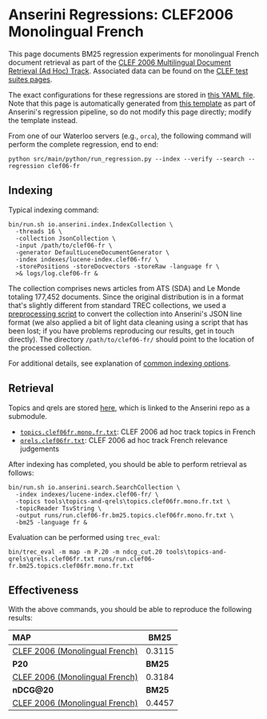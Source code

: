 # Anserini Regressions: CLEF2006 Monolingual French

This page documents BM25 regression experiments for monolingual French document retrieval as part of the [CLEF 2006 Multilingual Document Retrieval (Ad Hoc) Track](http://www.clef-initiative.eu/edition/clef2006).
Associated data can be found on the [CLEF test suites pages](http://www.clef-initiative.eu/dataset/corpus).

The exact configurations for these regressions are stored in [this YAML file](../../src/main/resources/regression/clef06-fr.yaml).
Note that this page is automatically generated from [this template](../../src/main/resources/docgen/templates/clef06-fr.template) as part of Anserini's regression pipeline, so do not modify this page directly; modify the template instead.

From one of our Waterloo servers (e.g., `orca`), the following command will perform the complete regression, end to end:

```
python src/main/python/run_regression.py --index --verify --search --regression clef06-fr
```

## Indexing

Typical indexing command:

```
bin/run.sh io.anserini.index.IndexCollection \
  -threads 16 \
  -collection JsonCollection \
  -input /path/to/clef06-fr \
  -generator DefaultLuceneDocumentGenerator \
  -index indexes/lucene-index.clef06-fr/ \
  -storePositions -storeDocvectors -storeRaw -language fr \
  >& logs/log.clef06-fr &
```

The collection comprises news articles from ATS (SDA) and Le Monde totaling 177,452 documents.
Since the original distribution is in a format that's slightly different from standard TREC collections, we used a [preprocessing script](../src/main/python/clir/document_preprocess.py) to convert the collection into Anserini's JSON line format (we also applied a bit of light data cleaning using a script that has been lost; if you have problems reproducing our results, get in touch directly).
The directory `/path/to/clef06-fr/` should point to the location of the processed collection.

For additional details, see explanation of [common indexing options](../../docs/common-indexing-options.md).

## Retrieval

Topics and qrels are stored [here](https://github.com/castorini/anserini-tools/tree/master/topics-and-qrels), which is linked to the Anserini repo as a submodule.

+ [`topics.clef06fr.mono.fr.txt`](https://github.com/castorini/anserini-tools/tree/master/topics-and-qrels/topics.clef06fr.mono.fr.txt): CLEF 2006 ad hoc track topics in French
+ [`qrels.clef06fr.txt`](https://github.com/castorini/anserini-tools/tree/master/topics-and-qrels/qrels.clef06fr.txt): CLEF 2006 ad hoc track French relevance judgements

After indexing has completed, you should be able to perform retrieval as follows:

```
bin/run.sh io.anserini.search.SearchCollection \
  -index indexes/lucene-index.clef06-fr/ \
  -topics tools\topics-and-qrels\topics.clef06fr.mono.fr.txt \
  -topicReader TsvString \
  -output runs/run.clef06-fr.bm25.topics.clef06fr.mono.fr.txt \
  -bm25 -language fr &
```

Evaluation can be performed using `trec_eval`:

```
bin/trec_eval -m map -m P.20 -m ndcg_cut.20 tools\topics-and-qrels\qrels.clef06fr.txt runs/run.clef06-fr.bm25.topics.clef06fr.mono.fr.txt
```

## Effectiveness

With the above commands, you should be able to reproduce the following results:

| **MAP**                                                                                                      | **BM25**  |
|:-------------------------------------------------------------------------------------------------------------|-----------|
| [CLEF 2006 (Monolingual French)](https://github.com/castorini/anserini-tools/tree/master/topics-and-qrels/topics.clef06fr.mono.fr.txt)| 0.3115    |
| **P20**                                                                                                      | **BM25**  |
| [CLEF 2006 (Monolingual French)](https://github.com/castorini/anserini-tools/tree/master/topics-and-qrels/topics.clef06fr.mono.fr.txt)| 0.3184    |
| **nDCG@20**                                                                                                  | **BM25**  |
| [CLEF 2006 (Monolingual French)](https://github.com/castorini/anserini-tools/tree/master/topics-and-qrels/topics.clef06fr.mono.fr.txt)| 0.4457    |
